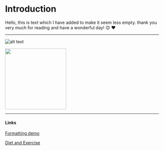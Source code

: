 # Introduction

Hello, this is text which I have added to make it seem less empty. thank you very much for reading and have a wonderful day! 😊 ❤️

---

![alt text](https://i.pinimg.com/originals/8e/a6/3f/8ea63f6cbe94a78536a20c201c69a9f5.gif)

<img src="https://i.pinimg.com/originals/8e/a6/3f/8ea63f6cbe94a78536a20c201c69a9f5.gif" width="200" height="200" />

---

#### Links
[Formatting demo](/formatting/)

[Diet and Exercise](/dietandexercise/)
